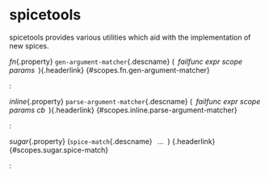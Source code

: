 <style type="text/css" rel="stylesheet">body { counter-reset: chapter 17; }</style>

spicetools
==========

spicetools provides various utilities which aid with the implementation
of new spices.

*fn*{.property} `gen-argument-matcher`{.descname} (*&ensp;failfunc expr scope params&ensp;*)[](#scopes.fn.gen-argument-matcher "Permalink to this definition"){.headerlink} {#scopes.fn.gen-argument-matcher}

:   

*inline*{.property} `parse-argument-matcher`{.descname} (*&ensp;failfunc expr scope params cb&ensp;*)[](#scopes.inline.parse-argument-matcher "Permalink to this definition"){.headerlink} {#scopes.inline.parse-argument-matcher}

:   

*sugar*{.property} (`spice-match`{.descname} *&ensp;...&ensp;*) [](#scopes.sugar.spice-match "Permalink to this definition"){.headerlink} {#scopes.sugar.spice-match}

:   

